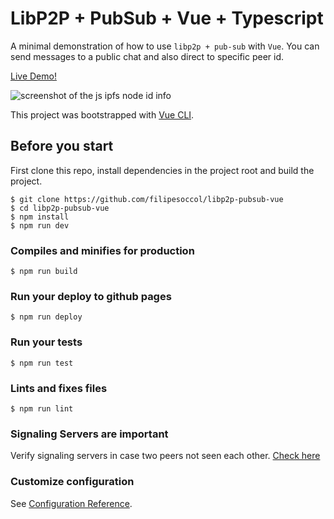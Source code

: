 # LibP2P + PubSub + Vue + Typescript

A minimal demonstration of how to use `libp2p + pub-sub` with `Vue`. You can send messages to a public chat and also direct to specific peer id.

[Live Demo!](https://filipesoccol.github.io/libp2p-pubsub-vue//)

![screenshot of the js ipfs node id info](https://github.com/filipesoccol/libp2p-pubsub-vue/assets/13040410/0afce13c-1910-40c3-93ea-05237905be18)

This project was bootstrapped with [Vue CLI](https://cli.vuejs.org/).

## Before you start

First clone this repo, install dependencies in the project root and build the project.

```console
$ git clone https://github.com/filipesoccol/libp2p-pubsub-vue
$ cd libp2p-pubsub-vue
$ npm install
$ npm run dev
```

### Compiles and minifies for production

```console
$ npm run build
```

### Run your deploy to github pages

```console
$ npm run deploy
```

### Run your tests

```console
$ npm run test
```

### Lints and fixes files

```console
$ npm run lint
```

### Signaling Servers are important

Verify signaling servers in case two peers not seen each other.
[Check here](https://github.com/filipesoccol/libp2p-pubsub-vue/blob/c4f92ebefdb6750f5ec0ab883c8a738d76b23f9a/src/plugins/vue-libp2p.js#L17)

### Customize configuration

See [Configuration Reference](https://cli.vuejs.org/config/).
